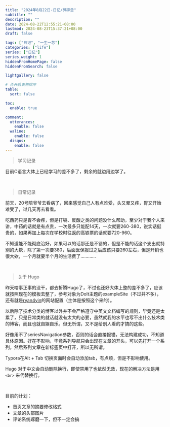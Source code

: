 ```yaml
---
title: "2024年8月22日-日记/碎碎念"
subtitle: ""
description: ""
date: 2024-08-22T12:55:21+08:00
lastmod: 2024-08-23T15:37:21+08:00
draft: false

tags: ["日记", "一生一芯"]
categories: ["life"]
series: ["日记"]
series_weight: 1		
hiddenFromHomePage: false
hiddenFromSearch: false

lightgallery: false

# 否开启表格排序
table:
  sort: false

toc:
  enable: true

comment:
  utterances:
    enable: false
  waline:
    enable: false
  disqus:
    enable: false
---
```




> 学习记录

目前C语言大体上已经学习的差不多了，剩余的就边用边学了。

<!--more-->

<br>

> 日常记录

前天，20号陪爷爷去看病了，回来感觉自己人有点难受，头又晕又疼，胃又开始难受了，过几天再去看看。

吃西药只是胃不会疼，但是打嗝、反酸之类的问题没什么帮助，至少对于我个人来讲，中药的话就是有点贵，一次最多只能配14天，一次就要260-380，说实话挺贵的，如果再加上每次在学校时往返的高铁票的话就要720-960。

不知道能不能彻底治好，如果可以的话那还是不错的，但是不能的话这个支出就特别的大欸，除了第一次要380，后面医保报过之后应该只要260左右，但是开销也很大欸，一个月就要半个月的生活费了…………

<br>

> 关于 Hugo

昨天啥事正事的没干，都去折腾Hugo了，不过也还好大体上整的差不多了，应该就按照现在的模板去整了，参考对象为DoIt主题的exampleSite（不过并不多），还有就是[ryan4yin](https://thiscute.world/)的网站配置（主体是按照这个来的）。

以后除了技术分类的博客以外并不会严格遵守中英文文档编写的规则，毕竟还是太累了，只是日常类的就话就没有太大的必要，虽然就我的水平也写不出什么技术类的博客，而且也就自娱自乐。但无所谓，又不是给别人看的才搞的这些。

好像用不了seriesNavigation参数，否则的话会直接报错，无法构建成功，不知道具体原因。好在不影响，毕竟系列导航只会出现在文章的开头，可以先打开一个系列，然后系列文章在新标签页中打开，所以无所谓。

Typora在Alt + Tab 切换页面时会自动添加tab，有点烦，但是不影响使用。

Hugo 对于中文会自动删除换行，即使禁用了也依然无效，现在的解决方法是用 `<br>` 来代替换行。

<br>

目前的计划：

+ 首页文章的摘要修改格式
+ 文章的头部图片
+ 评论系统琢磨一下，但不一定会搞
